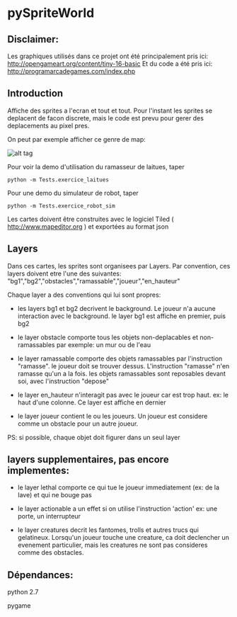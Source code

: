 # pySpriteWorld

## Disclaimer:
Les graphiques utilisés dans ce projet ont été principalement pris ici:
http://opengameart.org/content/tiny-16-basic
Et du code a été pris ici:
http://programarcadegames.com/index.php

## Introduction

Affiche des sprites a l'ecran et tout et tout.
Pour l'instant les sprites se deplacent de facon discrete, mais le code est prevu pour gerer des deplacements au pixel pres.

On peut par exemple afficher ce genre de map:

![alt tag](https://github.com/yannche/pySpriteWorld/blob/master/Cartes/gardenofdelight.png)


Pour voir la demo d'utilisation du ramasseur de laitues, taper

    python -m Tests.exercice_laitues

Pour une demo du simulateur de robot, taper

    python -m Tests.exercice_robot_sim


Les cartes doivent être construites avec le logiciel Tiled ( http://www.mapeditor.org ) et exportées au format json


## Layers

Dans ces cartes, les sprites sont organisees par Layers.
Par convention, ces layers doivent etre l'une des suivantes:
"bg1","bg2","obstacles","ramassable","joueur","en_hauteur"

Chaque layer a des conventions qui lui sont propres:

  * les layers bg1 et bg2 decrivent le background.
    Le joueur n'a aucune interaction avec le background.
    le layer bg1 est affiche en premier, puis bg2

  * le layer obstacle comporte tous les objets non-deplacables et non-ramassables
    par exemple: un mur ou de l'eau

  * le layer ramassable comporte des objets ramassables par l'instruction "ramasse".
    le joueur doit se trouver dessus. L'instruction "ramasse" n'en ramasse qu'un a la fois.
    les objets ramassables sont reposables devant soi, avec l'instruction "depose"

  * le layer en_hauteur n'interagit pas avec le joueur car est trop haut.
      ex: le haut d'une colonne. Ce layer est affiche en dernier

  * le layer joueur contient le ou les joueurs. Un joueur est considere comme un obstacle pour un autre joueur.

  PS: si possible, chaque objet doit figurer dans un seul layer


   layers supplementaires, pas encore implementes:
   ----------------------------------------------

  * le layer lethal comporte ce qui tue le joueur immediatement (ex: de la lave) et qui ne bouge pas

  * le layer actionable a un effet si on utilise l'instruction 'action'
    ex: une porte, un interrupteur

  * le layer creatures decrit les fantomes, trolls et autres trucs qui gelatineux. Lorsqu'un joueur touche une creature, ca doit declencher un evenement particulier, mais les creatures ne sont pas consideres comme des obstacles.


## Dépendances:
  python 2.7

  pygame
